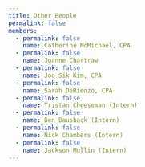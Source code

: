 ```yaml
---
title: Other People
permalink: false
members:
  - permalink: false
    name: Catherine McMichael, CPA
  - permalink: false
    name: Joanne Chartraw
  - permalink: false
    name: Joo Sik Kim, CPA
  - permalink: false
    name: Sarah DeRienzo, CPA
  - permalink: false
    name: Tristan Cheeseman (Intern)
  - permalink: false
    name: Ben Bausback (Intern)
  - permalink: false
    name: Nick Chambers (Intern)
  - permalink: false
    name: Jackson Mullin (Intern)
---
```

